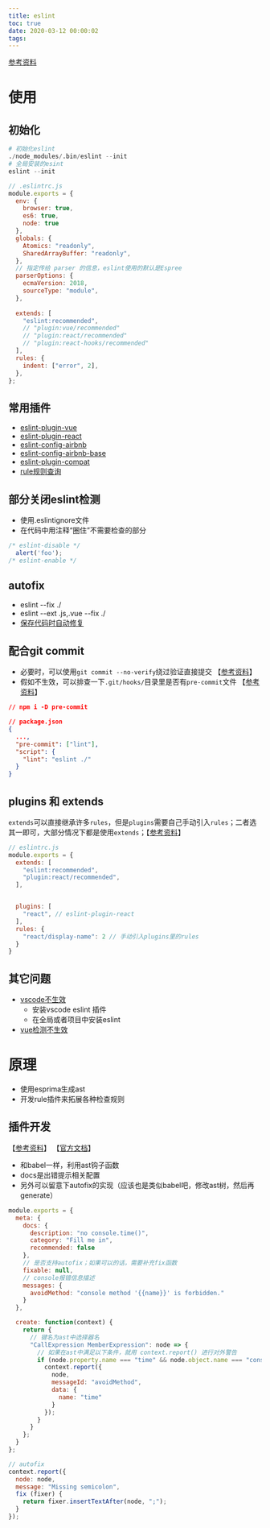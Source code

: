 ```yaml
---
title: eslint
toc: true
date: 2020-03-12 00:00:02
tags:
---
```


[参考资料](https://www.cnblogs.com/wheatCatcher/p/11218924.html)


# 使用
## 初始化
```s
# 初始化eslint
./node_modules/.bin/eslint --init
# 全局安装的esint
eslint --init
```

```js
// .eslintrc.js
module.exports = {
  env: {
    browser: true,
    es6: true,
    node: true
  },
  globals: {
    Atomics: "readonly",
    SharedArrayBuffer: "readonly",
  },
  // 指定传给 parser 的信息，eslint使用的默认是Espree
  parserOptions: {
    ecmaVersion: 2018,
    sourceType: "module",
  },
  
  extends: [
    "eslint:recommended",
    // "plugin:vue/recommended"
    // "plugin:react/recommended"
    // "plugin:react-hooks/recommended"
  ],
  rules: {
    indent: ["error", 2],
  },
};
```

## 常用插件
* [eslint-plugin-vue](https://github.com/vuejs/eslint-plugin-vue)
* [eslint-plugin-react](https://github.com/yannickcr/eslint-plugin-react)
* [eslint-config-airbnb](https://www.npmjs.com/package/eslint-config-airbnb)
* [eslint-config-airbnb-base](https://www.npmjs.com/package/eslint-config-airbnb-base)
* [eslint-plugin-compat](https://github.com/amilajack/eslint-plugin-compat)
* [rule规则查询](https://eslint.org/docs/rules/indent)

## 部分关闭eslint检测
* 使用.eslintignore文件
* 在代码中用注释“圈住”不需要检查的部分
```js
/* eslint-disable */
  alert('foo');
/* eslint-enable */
```

## autofix
* eslint --fix ./
* eslint --ext .js,.vue --fix ./
* [保存代码时自动修复](http://obkoro1.com/web_accumulate/accumulate/tool/Eslint%E8%87%AA%E5%8A%A8%E4%BF%AE%E5%A4%8D%E6%A0%BC%E5%BC%8F%E9%94%99%E8%AF%AF.html)

## 配合git commit
* 必要时，可以使用`git commit --no-verify`绕过验证直接提交 【[参考资料](https://www.npmjs.com/package/pre-commit)】
* 假如不生效，可以排查一下`.git/hooks/`目录里是否有`pre-commit`文件 【[参考资料](https://stackoverflow.com/questions/42864386/npm-pre-commit-not-working)】
```json
// npm i -D pre-commit

// package.json
{
  ...,
  "pre-commit": ["lint"],
  "script": {
    "lint": "eslint ./"
  }
}
```

## plugins 和 extends
`extends`可以直接继承许多`rules`，但是`plugins`需要自己手动引入`rules`；二者选其一即可，大部分情况下都是使用`extends`；【[参考资料](https://www.jianshu.com/p/a0d72a8c8d62)】
```js
// eslintrc.js
module.exports = {
  extends: [
    "eslint:recommended",
    "plugin:react/recommended",
  ],


  plugins: [
    "react", // eslint-plugin-react
  ],
  rules: {
    "react/display-name": 2 // 手动引入plugins里的rules
  }
}
```



## 其它问题
* [vscode不生效](http://www.jeepxie.net/article/1288801.html)
  * 安装vscode eslint 插件
  * 在全局或者项目中安装eslint
* [vue检测不生效](https://www.jianshu.com/p/0d21a1bcd92e)


# 原理
* 使用esprima生成ast
* 开发rule插件来拓展各种检查规则



## 插件开发
【[参考资料](https://juejin.im/post/5d91be23f265da5ba532a07e)】 【[官方文档](https://eslint.org/docs/developer-guide/working-with-rules)】
* 和babel一样，利用ast钩子函数
* docs是出错提示相关配置
* 另外可以留意下autofix的实现（应该也是类似babel吧，修改ast树，然后再generate）
```js
module.exports = {
  meta: {
    docs: {
      description: "no console.time()",
      category: "Fill me in",
      recommended: false
    },
    // 是否支持autofix；如果可以的话，需要补充fix函数
    fixable: null,
    // console报错信息描述
    messages: {
      avoidMethod: "console method '{{name}}' is forbidden."
    }
  },

  create: function(context) {
    return {
      // 键名为ast中选择器名
      "CallExpression MemberExpression": node => {
        // 如果在ast中满足以下条件，就用 context.report() 进行对外警告
        if (node.property.name === "time" && node.object.name === "console") {
          context.report({
            node,
            messageId: "avoidMethod",
            data: {
              name: "time"
            }
          });
        }
      }
    };
  }
};

// autofix
context.report({
  node: node,
  message: "Missing semicolon",
  fix (fixer) {
    return fixer.insertTextAfter(node, ";");
  }
});
```

